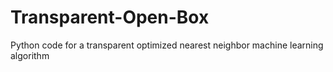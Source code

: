 # Transparent-Open-Box
Python code for a transparent optimized nearest neighbor machine learning algorithm
